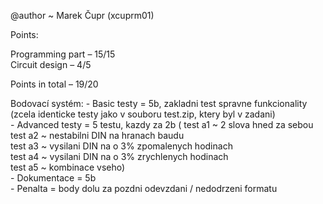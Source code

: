 @author ~ Marek Čupr (xcuprm01)

Points:

Programming part – 15/15\
Circuit design   – 4/5

Points in total  – 19/20

Bodovací systém:
	- Basic testy = 5b, zakladni test spravne funkcionality (zcela identicke testy jako v souboru test.zip, ktery byl v zadani)\
	- Advanced testy = 5 testu, kazdy za 2b ( test a1 ~ 2 slova hned za sebou \
					   	  test a2 ~ nestabilni DIN na hranach baudu\
					   	  test a3 ~ vysilani DIN na o 3% zpomalenych hodinach\
					   	  test a4 ~ vysilani DIN na o 3% zrychlenych hodinach \
					   	  test a5 ~ kombinace vseho)\
	- Dokumentace = 5b\
	- Penalta = body dolu za pozdni odevzdani / nedodrzeni formatu
